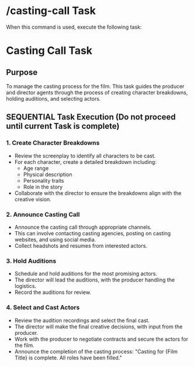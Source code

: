 # /casting-call Task

When this command is used, execute the following task:

# Casting Call Task

## Purpose

To manage the casting process for the film. This task guides the producer and director agents through the process of creating character breakdowns, holding auditions, and selecting actors.

## SEQUENTIAL Task Execution (Do not proceed until current Task is complete)

### 1. Create Character Breakdowns

- Review the screenplay to identify all characters to be cast.
- For each character, create a detailed breakdown including:
  - Age range
  - Physical description
  - Personality traits
  - Role in the story
- Collaborate with the director to ensure the breakdowns align with the creative vision.

### 2. Announce Casting Call

- Announce the casting call through appropriate channels.
- This can involve contacting casting agencies, posting on casting websites, and using social media.
- Collect headshots and resumes from interested actors.

### 3. Hold Auditions

- Schedule and hold auditions for the most promising actors.
- The director will lead the auditions, with the producer handling the logistics.
- Record the auditions for review.

### 4. Select and Cast Actors

- Review the audition recordings and select the final cast.
- The director will make the final creative decisions, with input from the producer.
- Work with the producer to negotiate contracts and secure the actors for the film.
- Announce the completion of the casting process: "Casting for {Film Title} is complete. All roles have been filled."
